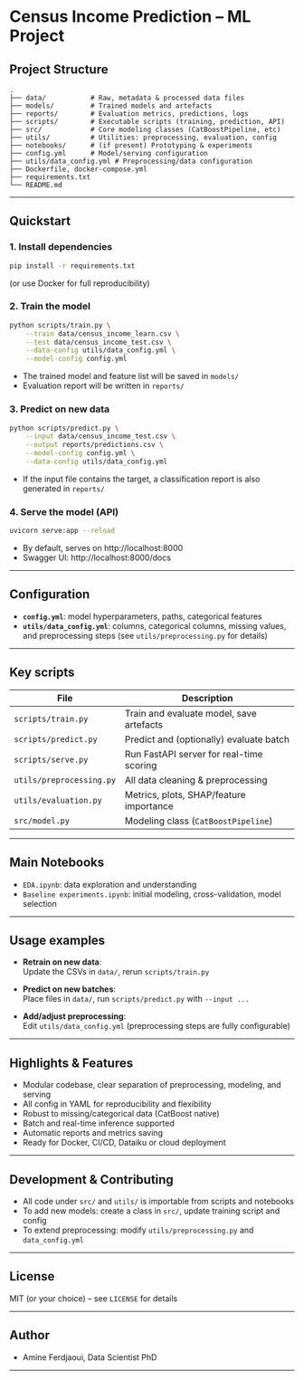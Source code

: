 # Census Income Prediction – ML Project

## Project Structure

```
.
├── data/           # Raw, metadata & processed data files
├── models/         # Trained models and artefacts
├── reports/        # Evaluation metrics, predictions, logs
├── scripts/        # Executable scripts (training, prediction, API)
├── src/            # Core modeling classes (CatBoostPipeline, etc)
├── utils/          # Utilities: preprocessing, evaluation, config
├── notebooks/      # (if present) Prototyping & experiments
├── config.yml      # Model/serving configuration
├── utils/data_config.yml # Preprocessing/data configuration
├── Dockerfile, docker-compose.yml
├── requirements.txt
└── README.md

```

---

## Quickstart

### 1. **Install dependencies**

```bash
pip install -r requirements.txt
```

(or use Docker for full reproducibility)

### 2. **Train the model**

```bash
python scripts/train.py \
    --train data/census_income_learn.csv \
    --test data/census_income_test.csv \
    --data-config utils/data_config.yml \
    --model-config config.yml
```

- The trained model and feature list will be saved in `models/`
- Evaluation report will be written in `reports/`

### 3. **Predict on new data**

```bash
python scripts/predict.py \
    --input data/census_income_test.csv \
    --output reports/predictions.csv \
    --model-config config.yml \
    --data-config utils/data_config.yml
```

- If the input file contains the target, a classification report is also generated in `reports/`

### 4. **Serve the model (API)**

```bash
uvicorn serve:app --reload
```

- By default, serves on http://localhost:8000
- Swagger UI: http://localhost:8000/docs

---

## Configuration

- **`config.yml`**: model hyperparameters, paths, categorical features
- **`utils/data_config.yml`**: columns, categorical columns, missing values, and preprocessing steps (see `utils/preprocessing.py` for details)

---

## Key scripts

| File                     | Description                              |
| ------------------------ | ---------------------------------------- |
| `scripts/train.py`       | Train and evaluate model, save artefacts |
| `scripts/predict.py`     | Predict and (optionally) evaluate batch  |
| `scripts/serve.py`       | Run FastAPI server for real-time scoring |
| `utils/preprocessing.py` | All data cleaning & preprocessing        |
| `utils/evaluation.py`    | Metrics, plots, SHAP/feature importance  |
| `src/model.py`           | Modeling class (`CatBoostPipeline`)      |

---

## Main Notebooks

- `EDA.ipynb`: data exploration and understanding
- `Baseline experiments.ipynb`: initial modeling, cross-validation, model selection

---

## Usage examples

- **Retrain on new data**:  
  Update the CSVs in `data/`, rerun `scripts/train.py`

- **Predict on new batches**:  
  Place files in `data/`, run `scripts/predict.py` with `--input ...`

- **Add/adjust preprocessing**:  
  Edit `utils/data_config.yml` (preprocessing steps are fully configurable)

---

## Highlights & Features

- Modular codebase, clear separation of preprocessing, modeling, and serving
- All config in YAML for reproducibility and flexibility
- Robust to missing/categorical data (CatBoost native)
- Batch and real-time inference supported
- Automatic reports and metrics saving
- Ready for Docker, CI/CD, Dataiku or cloud deployment

---

## Development & Contributing

- All code under `src/` and `utils/` is importable from scripts and notebooks
- To add new models: create a class in `src/`, update training script and config
- To extend preprocessing: modify `utils/preprocessing.py` and `data_config.yml`

---

## License

MIT (or your choice) – see `LICENSE` for details

---

## Author

- Amine Ferdjaoui, Data Scientist PhD

---
